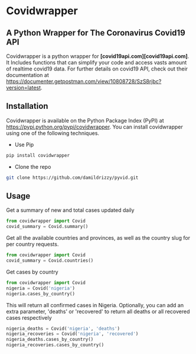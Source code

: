 # Covidwrapper
## A Python Wrapper for The Coronavirus Covid19 API

Covidwrapper is a python wrapper for **[covid19api.com][covid19api.com]**. It Includes functions that can simplify your code and access vasts amount of realtime covid19 data. For further details on covid19 API, check out their documentation at https://documenter.getpostman.com/view/10808728/SzS8rjbc?version=latest.

## Installation

Covidwrapper is available on the Python Package Index (PyPI) at https://pypi.python.org/pypi/covidwrapper.
You can install covidwrapper using one of the following techniques.

* Use Pip
```bash
pip install covidwrapper
```
* Clone the repo
```bash
git clone https://github.com/damildrizzy/pyvid.git
```
## Usage
Get a summary of new and total cases updated daily
```python
from covidwrapper import Covid
covid_summary = Covid.summary()
```
Get all the available countries and provinces, as well as the country slug for per country requests.
```python
from covidwrapper import Covid
covid_summary = Covid.countries()
```
Get cases by country
```python
from covidwrapper import Covid
nigeria = Covid('nigeria')
nigeria.cases_by_country()
```
This will return all confirmed cases in Nigeria. Optionally, you can add an extra parameter, 'deaths' or 'recovered'
to return all deaths or all recovered cases respectively
```python
nigeria_deaths = Covid('nigeria', 'deaths')
nigeria_recoveries = Covid('nigeria', 'recovered')
nigeria_deaths.cases_by_country()
nigeria_recoveries.cases_by_country()
```
